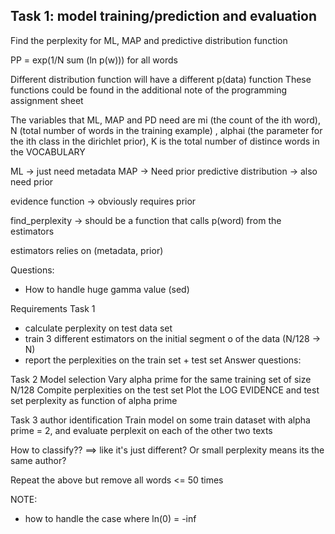 ## Task 1: model training/prediction and evaluation
Find the perplexity for ML, MAP and predictive distribution function

PP = exp(1/N sum (ln p(w))) for all words

Different distribution function will have a different p(data) function
These functions could be found in the additional note of the programming assignment sheet

The variables that ML, MAP and PD need are mi (the count of the ith word), 
N (total number of words in the training example)
, alphai (the parameter for the ith class in the dirichlet prior), 
K is the total number of distince words in the VOCABULARY


ML -> just need metadata
MAP -> Need prior 
predictive distribution -> also need prior

evidence function -> obviously requires prior


find_perplexity -> should be a function that calls p(word) from the estimators

estimators relies on (metadata, prior)



Questions:
- How to handle huge gamma value (sed)



Requirements
Task 1
- calculate perplexity on test data set
- train 3 different estimators on the initial segment o
of the data (N/128 -> N)
- report the perplexities on the train set + test set
Answer questions: 



Task 2 Model selection
Vary alpha prime for the same training set of 
size N/128
Compite perplexities on the test set
Plot the LOG EVIDENCE and test set perplexity
as function of alpha prime


Task 3 author identification
Train model on some train dataset with
alpha prime = 2, and evaluate perplexit on each of 
the other two texts

How to classify?? ==> like it's just different? Or small perplexity means its 
the same author?

Repeat the above but remove all words <= 50 times



NOTE:
- how to handle the case where ln(0) = -inf